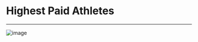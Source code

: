 # Highest Paid Athletes
***
![image](https://github.com/cisnerosjp/SMU-Project1-HighestPaidAthletes/assets/97692681/898b8cff-01a1-44bb-8fce-77b6bc46080e)
